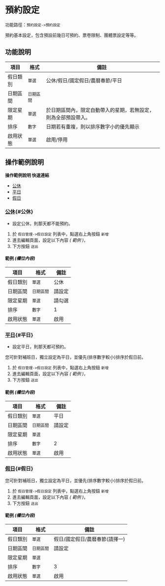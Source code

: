#  預約設定

功能路徑：`預約設定->預約設定`

預約基本設定，包含預設前幾日可預約、票卷限制、團體票設定等等。

##  功能說明

| 項目  | 格式 | 備註 |
|---|---|---|
|假日類別|`單選`|公休/假日/國定假日/農曆春節/平日|
|日期區間|`日期區間`| |
|限定星期|`單選`|於日期區間內，限定自動帶入的星期，若無設定，則為全部預設帶入。|
|排序|`數字`|日期若有重複，則以排序數字小的優先顯示|
|啟用狀態|`單選`|啟用/停用|



##  操作範例說明

**操作範例說明 快速連結**

* [公休](/guide/holiday-set#公休)
* [平日](/guide/holiday-set#平日)
* [假日](/guide/holiday-set#假日)

### [公休](/guide/reservation-config#公休){#公休}

* 設定公休，則那天都不能預約。

1. 於 `假日管理->假日設定` 列表中，點選右上角按鈕 `新增` 
2. 進去編輯頁面，設定以下內容 _( 範例 )_，
3. 下方按鈕 `送出`

#### 範例 _(欄位內容)_

| 項目  | 格式 | 備註 |
|---|---|---|
|假日類別|`單選`|公休|
|日期區間|`日期區間`|請設定|
|限定星期|`單選`|請勾選|
|排序|`數字`|1|
|啟用狀態|`單選`|啟用|

### [平日](/guide/holiday-set#平日){#平日}

* 設定平日，則那天都可預約。

您可針對補班日，獨立設定為平日，並優先(排序數字較小)排序於假日前。

1. 於 `假日管理->假日設定` 列表中，點選右上角按鈕 `新增`
2. 進去編輯頁面，設定以下內容 _( 範例 )_，
3. 下方按鈕 `送出`

#### 範例 _(欄位內容)_

| 項目  | 格式 | 備註 |
|---|---|---|
|假日類別|`單選`|平日|
|日期區間|`日期區間`|請設定|
|限定星期|`單選`| |
|排序|`數字`|2|
|啟用狀態|`單選`|啟用|

### [假日](/guide/holiday-set#假日){#假日}


您可針對補班日，獨立設定為平日，並優先(排序數字較小)排序於假日前。

1. 於 `假日管理->假日設定` 列表中，點選右上角按鈕 `新增`
2. 進去編輯頁面，設定以下內容 _( 範例 )_，
3. 下方按鈕 `送出`

#### 範例 _(欄位內容)_

| 項目  | 格式 | 備註 |
|---|---|---|
|假日類別|`單選`|假日/國定假日/農曆春節(請擇一)|
|日期區間|`日期區間`|請設定|
|限定星期|`單選`| |
|排序|`數字`|3|
|啟用狀態|`單選`|啟用|

